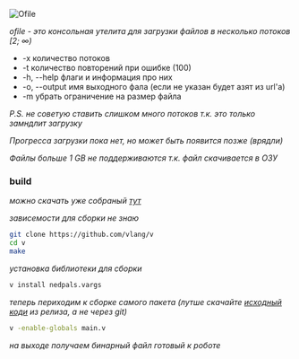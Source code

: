 ![Ofile](https://i.imgur.com/7SUZLnH.png)


*ofile - это консольная утелита для загрузки файлов в несколько потоков [2; ∞)*

* -x           количество потоков
* -t           количество повторений при ошибке (100)
* -h, --help   флаги и информация про них
* -o, --output имя выходного фала (если не указан будет азят из url'а)
* -m           убрать ограничение на размер файла

*P.S. не советую ставить слишком много потоков т.к. это только замндлит загрузку*

*Прогресса загрузки пока нет, но может быть появится позже (врядли)*

*Файлы больше 1 GB не поддерживаются т.к. файл скачивается в ОЗУ*

### build
*можно скачать уже собраный [тут](https://github.com/vlang/v/releases)*

*зависемости для сборки не знаю*

```bash
git clone https://github.com/vlang/v
cd v
make
```
*установка библиотеки для сборки*
```bash
v install nedpals.vargs
```
*теперь периходим к сборке самого пакета (лутше скачайте [исходный коди](https://github.com/ZaViBiS/multithreaded-file-upload/releases) из релиза, а не через git)*
```bash
v -enable-globals main.v
```
*на выходе получаем бинарный файл готовый к роботе*